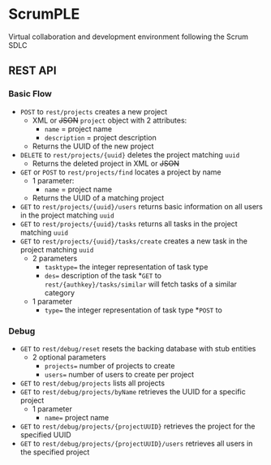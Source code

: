 # ScrumPLE
Virtual collaboration and development environment following the Scrum SDLC

## REST API
### Basic Flow
* `POST` to `rest/projects` creates a new project
	* XML or ~~JSON~~ `project` object with 2 attributes:
		* `name` = project name
		* `description` = project description
	* Returns the UUID of the new project
* `DELETE` to `rest/projects/{uuid}` deletes the project matching `uuid`
	* Returns the deleted project in XML or ~~JSON~~
* `GET` or `POST` to `rest/projects/find` locates a project by name
	* 1 parameter:
		* `name` = project name
	* Returns the UUID of a matching project
* `GET` to `rest/projects/{uuid}/users` returns basic information on all users in the project matching `uuid`
* `GET` to `rest/projects/{uuid}/tasks` returns all tasks in the project matching `uuid`
* `GET` to `rest/projects/{uuid}/tasks/create` creates a new task in the project matching `uuid`
  * 2 parameters
  	 * `tasktype=` the integer representation of task type
  	 * `des=` description of the task
*`GET` to `rest/{authkey}/tasks/similar` will fetch tasks of a similar category
  * 1 parameter
    * `type=` the integer representation of task type
*`POST` to 
### Debug
* `GET` to `rest/debug/reset` resets the backing database with stub entities
  * 2 optional parameters
    * `projects=` number of projects to create
    * `users=` number of users to create per project
* `GET` to `rest/debug/projects` lists all projects
* `GET` to `rest/debug/projects/byName` retrieves the UUID for a specific project
  * 1 parameter
    * `name=` project name
* `GET` to `rest/debug/projects/{projectUUID}` retrieves the project for the specified UUID
* `GET` to `rest/debug/projects/{projectUUID}/users` retrieves all users in the specified project
  
